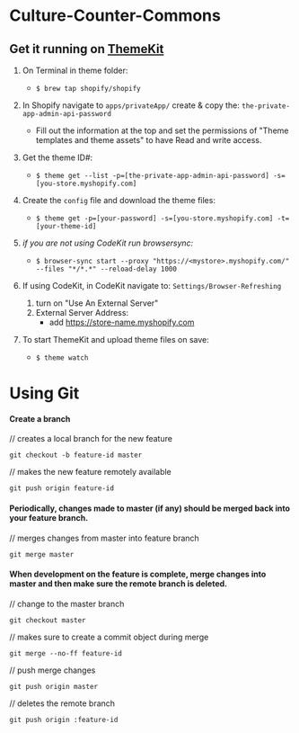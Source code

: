 # Culture-Counter-Commons

## Get it running on [ThemeKit](https://www.shopify.com/partners/blog/git-guide#workflow)

1. On Terminal in theme folder:
    - `$ brew tap shopify/shopify`
    
2. In Shopify navigate to `apps/privateApp/` create & copy the: `the-private-app-admin-api-password`
    - Fill out the information at the top and set the permissions of "Theme templates and theme assets" to have Read and write access.
    
3. Get the theme ID#:
    - `$ theme get --list -p=[the-private-app-admin-api-password] -s=[you-store.myshopify.com]`
    
4. Create the `config` file and download the theme files:
    - `$ theme get -p=[your-password] -s=[you-store.myshopify.com] -t=[your-theme-id]`
    
5. *if you are not using CodeKit run browsersync:*
    - `$ browser-sync start --proxy "https://<mystore>.myshopify.com/" --files "*/*.*" --reload-delay 1000`
        
6. If using CodeKit, in CodeKit navigate to: `Settings/Browser-Refreshing`
    1. turn on "Use An External Server"
    2. External Server Address:
        - add https://store-name.myshopify.com

5. To start ThemeKit and upload theme files on save:
    - `$ theme watch`

# Using Git

#### Create a branch

// creates a local branch for the new feature

`git checkout -b feature-id master`

// makes the new feature remotely available

`git push origin feature-id`

#### Periodically, changes made to master (if any) should be merged back into your feature branch.

// merges changes from master into feature branch

`git merge master`

#### When development on the feature is complete, merge changes into master and then make sure the remote branch is deleted.

// change to the master branch

`git checkout master` 

// makes sure to create a commit object during merge

`git merge --no-ff feature-id`

// push merge changes

`git push origin master`

// deletes the remote branch

`git push origin :feature-id`